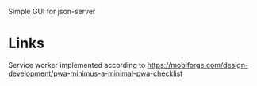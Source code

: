 Simple GUI for json-server

# Links
Service worker implemented according to https://mobiforge.com/design-development/pwa-minimus-a-minimal-pwa-checklist